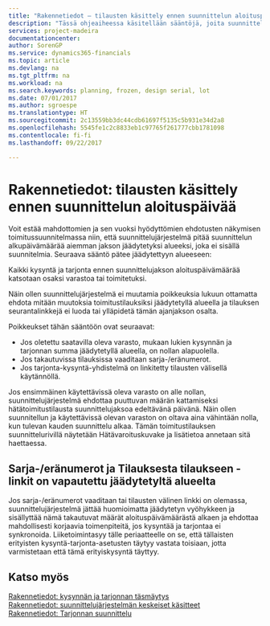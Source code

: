 ```yaml
---
title: "Rakennetiedot – tilausten käsittely ennen suunnittelun aloituspäivää | Microsoft Docs"
description: "Tässä ohjeaiheessa käsitellään sääntöjä, joita suunnittelu käyttää jäädytetyn alueen tilauksiin."
services: project-madeira
documentationcenter: 
author: SorenGP
ms.service: dynamics365-financials
ms.topic: article
ms.devlang: na
ms.tgt_pltfrm: na
ms.workload: na
ms.search.keywords: planning, frozen, design serial, lot
ms.date: 07/01/2017
ms.author: sgroespe
ms.translationtype: HT
ms.sourcegitcommit: 2c13559bb3dc44cdb61697f5135c5b931e34d2a8
ms.openlocfilehash: 5545fe1c2c8833eb1c97765f261777cbb1781098
ms.contentlocale: fi-fi
ms.lasthandoff: 09/22/2017

---
```

# <a name="design-details-dealing-with-orders-before-the-planning-starting-date"></a>Rakennetiedot: tilausten käsittely ennen suunnittelun aloituspäivää
Voit estää mahdottomien ja sen vuoksi hyödyttömien ehdotusten näkymisen toimitussuunnitelmassa niin, että suunnittelujärjestelmä pitää suunnittelun alkupäivämäärää aiemman jakson jäädytetyksi alueeksi, joka ei sisällä suunnitelmia. Seuraava sääntö pätee jäädytettyyn alueeseen:  
  
Kaikki kysyntä ja tarjonta ennen suunnittelujakson aloituspäivämäärää katsotaan osaksi varastoa tai toimitetuksi.  
  
Näin ollen suunnittelujärjestelmä ei muutamia poikkeuksia lukuun ottamatta ehdota mitään muutoksia toimitustilauksiksi jäädytetyllä alueella ja tilauksen seurantalinkkejä ei luoda tai ylläpidetä tämän ajanjakson osalta.  
  
Poikkeukset tähän sääntöön ovat seuraavat:  
  
* Jos oletettu saatavilla oleva varasto, mukaan lukien kysynnän ja tarjonnan summa jäädytetyllä alueella, on nollan alapuolella.  
* Jos takautuvissa tilauksissa vaaditaan sarja-/eränumerot.  
* Jos tarjonta-kysyntä-yhdistelmä on linkitetty tilausten välisellä käytännöllä.  
  
Jos ensimmäinen käytettävissä oleva varasto on alle nollan, suunnittelujärjestelmä ehdottaa puuttuvan määrän kattamiseksi hätätoimitustilausta suunnittelujaksoa edeltävänä päivänä. Näin ollen suunnitellun ja käytettävissä olevan varaston on oltava aina vähintään nolla, kun tulevan kauden suunnittelu alkaa. Tämän toimitustilauksen suunnittelurivillä näytetään Hätävaroituskuvake ja lisätietoa annetaan sitä haettaessa.  
  
## <a name="seriallot-numbers-and-order-to-order-links-are-exempt-from-the-frozen-zone"></a>Sarja-/eränumerot ja Tilauksesta tilaukseen -linkit on vapautettu jäädytetyltä alueelta  
Jos sarja-/eränumerot vaaditaan tai tilausten välinen linkki on olemassa, suunnittelujärjestelmä jättää huomioimatta jäädytetyn vyöhykkeen ja sisällyttää nämä takautuvat määrät aloituspäivämäärästä alkaen ja ehdottaa mahdollisesti korjaavia toimenpiteitä, jos kysyntää ja tarjontaa ei synkronoida. Liiketoimintasyy tälle periaatteelle on se, että tällaisten erityisten kysyntä-tarjonta-asetusten täytyy vastata toisiaan, jotta varmistetaan että tämä erityiskysyntä täyttyy.  
  
## <a name="see-also"></a>Katso myös  
[Rakennetiedot: kysynnän ja tarjonnan täsmäytys](design-details-balancing-demand-and-supply.md)   
[Rakennetiedot: suunnittelujärjestelmän keskeiset käsitteet](design-details-central-concepts-of-the-planning-system.md)   
[Rakennetiedot: Tarjonnan suunnittelu](design-details-supply-planning.md)
